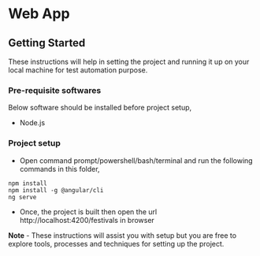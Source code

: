# Web App

## Getting Started

These instructions will help in setting the project and running it up on your local machine for test automation purpose.

### Pre-requisite softwares

Below software should be installed before project setup,

* Node.js

### Project setup

* Open command prompt/powershell/bash/terminal and run the following commands in this folder,

```
npm install
npm install -g @angular/cli
ng serve
```

* Once, the project is built then open the url http://localhost:4200/festivals in browser


**Note** - These instructions will assist you with setup but you are free to explore tools, processes and techniques for setting up the project.
